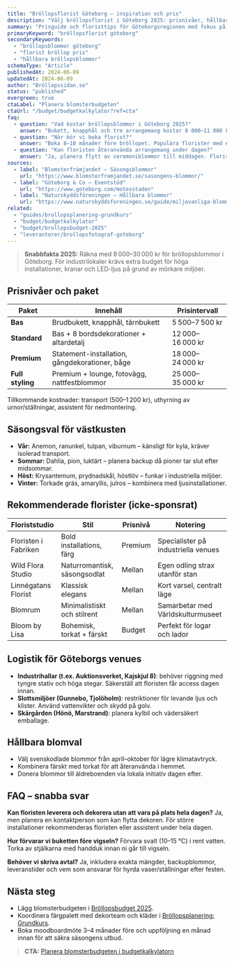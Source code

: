 ```yaml
---
title: "Bröllopsflorist Göteborg – inspiration och pris"
description: "Välj bröllopsflorist i Göteborg 2025: prisnivåer, hållbara blomval och rekommenderade studios för industrilokaler och slottsmiljöer."
summary: "Prisguide och floristtips för Göteborgsregionen med fokus på säsongsblommor, logistik till industriella venues och stylingidéer."
primaryKeyword: "bröllopsflorist göteborg"
secondaryKeywords:
  - "bröllopsblommor göteborg"
  - "florist bröllop pris"
  - "hållbara bröllopsblommor"
schemaType: "Article"
publishedAt: 2024-06-09
updatedAt: 2024-06-09
author: "Bröllopssidan.se"
status: "published"
evergreen: true
ctaLabel: "Planera blomsterbudgeten"
ctaUrl: "/budget/budgetkalkylator?ref=cta"
faq:
  - question: "Vad kostar bröllopsblommor i Göteborg 2025?"
    answer: "Bukett, knapphål och tre arrangemang kostar 8 000–11 000 kr. Komplett styling med bordsdekorationer, ceremonibåge och installationer ligger på 15 000–30 000 kr beroende på blomsäsong och logistik."
  - question: "När bör vi boka florist?"
    answer: "Boka 8–10 månader före bröllopet. Populära florister med egen studio blir fullbokade snabbt under juni–september."
  - question: "Kan floristen återanvända arrangemang under dagen?"
    answer: "Ja, planera flytt av ceremoniblommor till middagen. Floristen behöver då assistent eller koordinator för att bära och bygga om."
sources:
  - label: "Blomsterfrämjandet – Säsongsblommor"
    url: "https://www.blomsterframjandet.se/sasongens-blommor/"
  - label: "Göteborg & Co – Eventstöd"
    url: "https://www.goteborg.com/motesstaden"
  - label: "Naturskyddsföreningen – Hållbara blommor"
    url: "https://www.naturskyddsforeningen.se/guide/miljovanliga-blommor/"
related:
  - "guides/brollopsplanering-grundkurs"
  - "budget/budgetkalkylator"
  - "budget/brollopsbudget-2025"
  - "leverantorer/brollopsfotograf-goteborg"
---
```


> **Snabbfakta 2025:** Räkna med 8 000–30 000 kr för bröllopsblommor i Göteborg. För industrilokaler krävs extra budget för höga installationer, kranar och LED-ljus på grund av mörkare miljöer.

## Prisnivåer och paket

| Paket                | Innehåll                                           | Prisintervall |
| -------------------- | -------------------------------------------------- | ------------- |
| **Bas**              | Brudbukett, knapphål, tärnbukett                   | 5 500–7 500 kr |
| **Standard**         | Bas + 8 bordsdekorationer + altardetalj           | 12 000–16 000 kr |
| **Premium**          | Statement-installation, gångdekorationer, båge    | 18 000–24 000 kr |
| **Full styling**     | Premium + lounge, fotovägg, nattfestblommor       | 25 000–35 000 kr |

Tillkommande kostnader: transport (500–1 200 kr), uthyrning av urnor/ställningar, assistent för nedmontering.

## Säsongsval för västkusten

- **Vår:** Anemon, ranunkel, tulpan, viburnum – känsligt för kyla, kräver isolerad transport.
- **Sommar:** Dahlia, pion, luktärt – planera backup då pioner tar slut efter midsommar.
- **Höst:** Krysantemum, prydnadskål, höstlöv – funkar i industriella miljöer.
- **Vinter:** Torkade gräs, amaryllis, julros – kombinera med ljusinstallationer.

## Rekommenderade florister (icke-sponsrat)

| Floriststudio        | Stil                        | Prisnivå | Notering |
| -------------------- | --------------------------- | -------- | -------- |
| Floristen i Fabriken | Bold installations, färg     | Premium  | Specialister på industriella venues |
| Wild Flora Studio    | Naturromantisk, säsongsodlat | Mellan   | Egen odling strax utanför stan |
| Linnégatans Florist  | Klassisk elegans             | Mellan   | Kort varsel, centralt läge |
| Blomrum              | Minimalistiskt och stilrent  | Mellan   | Samarbetar med Världskulturmuseet |
| Bloom by Lisa        | Bohemisk, torkat + färskt    | Budget   | Perfekt för logar och lador |

## Logistik för Göteborgs venues

- **Industrihallar (t.ex. Auktionsverket, Kajskjul 8)**: behöver riggning med tyngre stativ och höga stegar. Säkerställ att floristen får access dagen innan.
- **Slottsmiljöer (Gunnebo, Tjolöholm)**: restriktioner för levande ljus och klister. Använd vattenvikter och skydd på golv.
- **Skärgården (Hönö, Marstrand)**: planera kylbil och vädersäkert emballage.

## Hållbara blomval

- Välj svenskodlade blommor från april–oktober för lägre klimatavtryck.
- Kombinera färskt med torkat för att återanvända i hemmet.
- Donera blommor till äldreboenden via lokala initiativ dagen efter.

## FAQ – snabba svar

**Kan floristen leverera och dekorera utan att vara på plats hela dagen?**
Ja, men planera en kontaktperson som kan flytta dekoren. För större installationer rekommenderas floristen eller assistent under hela dagen.

**Hur förvarar vi buketten före vigseln?**
Förvara svalt (10–15 °C) i rent vatten. Torka av stjälkarna med handduk innan ni går till vigseln.

**Behöver vi skriva avtal?**
Ja, inkludera exakta mängder, backupblommor, leveranstider och vem som ansvarar för hyrda vaser/ställningar efter festen.

## Nästa steg

- Lägg blomsterbudgeten i [Bröllopsbudget 2025](/budget/brollopsbudget-2025/).
- Koordinera färgpalett med dekorteam och kläder i [Bröllopsplanering: Grundkurs](/guides/brollopsplanering-grundkurs/).
- Boka moodboardmöte 3–4 månader före och uppföljning en månad innan för att säkra säsongens utbud.

> **CTA:** [Planera blomsterbudgeten i budgetkalkylatorn](/budget/budgetkalkylator?ref=cta)
